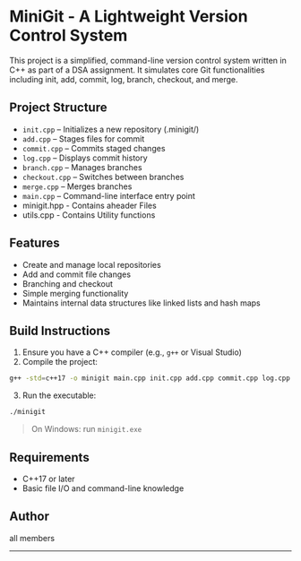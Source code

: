 # MiniGit - A Lightweight Version Control System

This project is a simplified, command-line version control system written in C++ as part of a DSA assignment. It simulates core Git functionalities including init, add, commit, log, branch, checkout, and merge.

##  Project Structure

- `init.cpp` – Initializes a new repository (.minigit/)
- `add.cpp` – Stages files for commit
- `commit.cpp` – Commits staged changes
- `log.cpp` – Displays commit history
- `branch.cpp` – Manages branches
- `checkout.cpp` – Switches between branches
- `merge.cpp` – Merges branches
- `main.cpp` – Command-line interface entry point
- minigit.hpp - Contains aheader Files
- utils.cpp - Contains Utility functions

##  Features

- Create and manage local repositories
- Add and commit file changes
- Branching and checkout
- Simple merging functionality
- Maintains internal data structures like linked lists and hash maps

## Build Instructions

1. Ensure you have a C++ compiler (e.g., `g++` or Visual Studio)
2. Compile the project:

```bash
g++ -std=c++17 -o minigit main.cpp init.cpp add.cpp commit.cpp log.cpp branch.cpp checkout.cpp merge.cpp utils.cpp
```

3. Run the executable:

```bash
./minigit
```

> On Windows: run `minigit.exe`



##  Requirements

- C++17 or later
- Basic file I/O and command-line knowledge



##  Author
 all members


---
